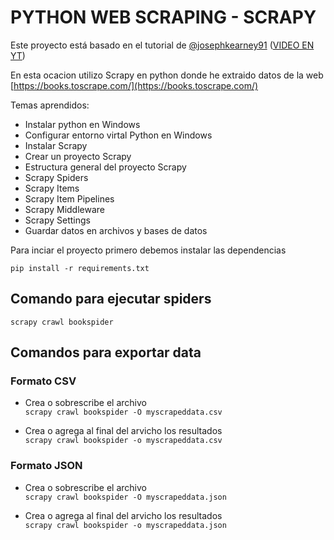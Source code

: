 # PYTHON WEB SCRAPING - SCRAPY

Este proyecto está basado en el tutorial de [@josephkearney91](https://github.com/josephkearney91) ([VIDEO EN YT](https://www.youtube.com/watch?v=mBoX_JCKZTE))

En esta ocacion utilizo Scrapy en python donde he extraido datos de la web [https://books.toscrape.com/](https://books.toscrape.com/)

Temas aprendidos:
- Instalar python en Windows
- Configurar entorno virtal Python en Windows
- Instalar Scrapy
- Crear un proyecto Scrapy
- Estructura general del proyecto Scrapy
- Scrapy Spiders
- Scrapy Items
- Scrapy Item Pipelines
- Scrapy Middleware
- Scrapy Settings
- Guardar datos en archivos y bases de datos

Para inciar el proyecto primero debemos instalar las dependencias

`pip install -r requirements.txt`

## Comando para ejecutar spiders

`scrapy crawl bookspider`

## Comandos para exportar data

### Formato CSV

- Crea o sobrescribe el archivo  
`scrapy crawl bookspider -O myscrapeddata.csv`

- Crea o agrega al final del arvicho los resultados  
`scrapy crawl bookspider -o myscrapeddata.csv`

### Formato JSON

- Crea o sobrescribe el archivo  
`scrapy crawl bookspider -O myscrapeddata.json`

- Crea o agrega al final del arvicho los resultados  
`scrapy crawl bookspider -o myscrapeddata.json`